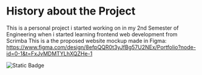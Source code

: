 # History about the Project
This is a personal project i started working on in my 2nd Semester of Engineering when i started learning frontend web development from Scrimba
This is a the proposed website mockup made in Figma: https://www.figma.com/design/8efpQQR0t3yJfBg57U2NEx/Portfolio?node-id=0-1&t=FxJvMDMTYLhXQZHe-1

![Static Badge](https://img.shields.io/badge/github-myportfolio-blue?style=flat&link=https%3A%2F%2Fgithub.com%2FSam-2503%2Fmy-portfolio)
